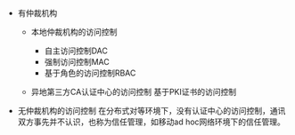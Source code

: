 * 有仲裁机构
    * 本地仲裁机构的访问控制
        * 自主访问控制DAC
        * 强制访问控制MAC
        * 基于角色的访问控制RBAC

    * 异地第三方CA认证中心的访问控制
        基于PKI证书的访问控制

* 无仲裁机构的访问控制
在分布式对等环境下，没有认证中心的访问控制，通讯双方事先并不认识，也称为信任管理，如移动ad hoc网络环境下的信任管理。





